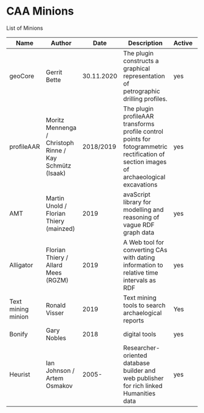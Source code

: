 # CAA Minions

List of Minions

 Name  | Author | Date | Description | Active | Link | Status | Git |
| ------------- | ------------- | ------------- | ------------- | ------------- | ------------- | ------------- | --- |
|geoCore|Gerrit Bette|30.11.2020|The plugin constructs a graphical representation of petrographic drilling profiles.| yes |https://github.com/t-systems-on-site-services-gmbh/geoCore |published http://doi.org/10.5281/zenodo.4548887 | https://github.com/t-systems-on-site-services-gmbh/geoCore
| profileAAR  | Moritz Mennenga / Christoph Rinne / Kay Schmütz (Isaak)  | 2018/2019  | The plugin profileAAR transforms profile control points for fotogrammetric rectification of section images of archaeological excavations  | yes  | http://plugins.qgis.org/plugins/profileAAR/ | published http://doi.org/10.5281/zenodo.3234836 | https://github.com/ISAAKiel/profileAAR | https://github.com/ISAAKiel/profileAAR
| AMT  | Martin Unold / Florian Thiery (mainzed)  | 2019  | avaScript library for modelling and reasoning of vague RDF graph data  | yes  | http://academic-meta-tool.xyz/ | prototype | https://github.com/mainzed/academicmetatool-viewer |
| Alligator  | Florian Thiery / Allard Mees (RGZM)  | 2019  | A Web tool for converting CAs with dating information to relative time intervals as RDF | yes  | https://java-dev.rgzm.de/webapp_alligator/ | prototype | https://github.com/RGZM/alligator |
| Text mining minion | Ronald Visser | 2019 | Text mining tools to search archaelogical reports | Yes | not yet | prototype | https://github.com/RonaldVisser/Mining_Archaeological_Reports |
| Bonify | Gary Nobles | 2018 | digital tools | yes | https://www.digitalbones.eu/ | - | - |
| Heurist | Ian Johnson / Artem Osmakov | 2005- | Researcher-oriented database builder and web publisher for rich linked Humanities data | yes | http://heuristnetwork.org/ | free open services hosted by Univ of Sydney https://heuristplus.sydney.edu.au and Huma-Num https:/heurist.sydney.Huma-Num.fr | https://github.com/HeuristNetwork/heurist | 
